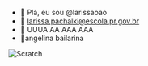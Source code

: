 - 👋 Plá, eu sou @larissaoao
- 📧 larissa.pachalki@escola.pr.gov.br
- 🐒 UUUA AA AAA AAA
- 💃angelina bailarina

![Scratch](https://img.shields.io/badge/Scratch-4D97FF?style=for-the-badge&logo=Scratch&logoColor=white)

<!---
larissaoao/larissaoao is a ✨ special ✨ repository because its `README.md` (this file) appears on your GitHub profile.
You can click the Preview link to take a look at your changes.
--->
